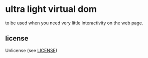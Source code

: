 # ultra light virtual dom

to be used when you need very little interactivity on the web page.

## license

Unlicense (see [LICENSE](https://github.com/diasbruno/ulvdjs/blob/main/LICENSE))
